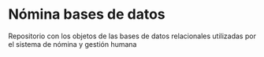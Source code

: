 # Nómina bases de datos

Repositorio con los objetos de las bases de datos relacionales utilizadas por el sistema de nómina y gestión humana